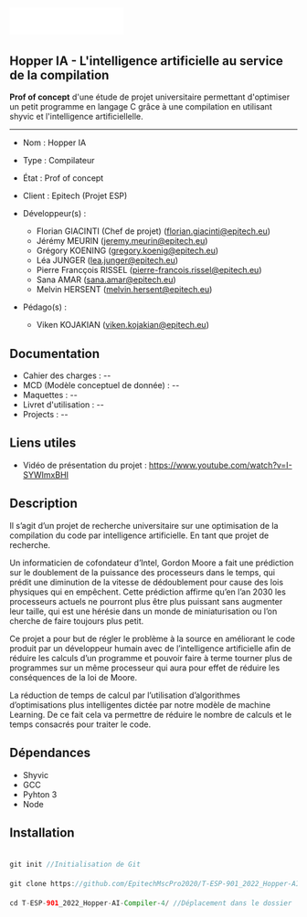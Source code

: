 <img src="./documents/assets/logo.png" width="200" title="Logo de Hopper AI">

## Hopper IA - L'intelligence artificielle au service de la compilation


<b>Prof of concept</b> d'une étude de projet universitaire permettant d'optimiser un petit programme en langage C grâce à une compilation en utilisant shyvic et l'intelligence artificiellelle.

------------------------------------

- Nom : Hopper IA
- Type : Compilateur
- État : Prof of concept
- Client : Epitech (Projet ESP)

- Développeur(s) :
    - Florian GIACINTI (Chef de projet) (florian.giacinti@epitech.eu)
    - Jérémy MEURIN (jeremy.meurin@epitech.eu)
    - Grégory KOENING (gregory.koenig@epitech.eu)
    - Léa JUNGER (lea.junger@epitech.eu)
    - Pierre Francçois RISSEL (pierre-francois.rissel@epitech.eu)
    - Sana AMAR (sana.amar@epitech.eu)
    - Melvin HERSENT (melvin.hersent@epitech.eu)

- Pédago(s) :
  - Viken KOJAKIAN (viken.kojakian@epitech.eu)


## Documentation

- Cahier des charges : --
- MCD (Modèle conceptuel de donnée) : --
- Maquettes : --
- Livret d'utilisation : --
- Projects : --

## Liens utiles

- Vidéo de présentation du projet : https://www.youtube.com/watch?v=I-SYWImxBHI

## Description

Il s’agit d’un projet de recherche universitaire sur une optimisation de la compilation du code par intelligence artificielle. En tant que projet de recherche.

Un informaticien de cofondateur d’Intel, Gordon Moore a fait une prédiction sur le doublement de la puissance des processeurs dans le temps, qui prédit une diminution de la vitesse de dédoublement pour cause des lois physiques qui en empêchent. Cette prédiction affirme qu’en l’an 2030 les processeurs actuels ne pourront plus être plus puissant sans augmenter leur taille, qui est une hérésie dans un monde de miniaturisation ou l’on cherche de faire toujours plus petit.

Ce projet a pour but de régler le problème à la source en améliorant le code produit par un développeur humain avec de l’intelligence artificielle afin de réduire les calculs d’un programme et pouvoir faire à terme tourner plus de programmes sur un même processeur qui aura pour effet de réduire les conséquences de la loi de Moore.

La réduction de temps de calcul par l’utilisation d’algorithmes d’optimisations plus intelligentes dictée par notre modèle de machine Learning. De ce fait cela va permettre de réduire le nombre de calculs et le temps consacrés pour traiter le code.


## Dépendances

- Shyvic
- GCC
- Pyhton 3
- Node

## Installation

```java

git init //Initialisation de Git

git clone https://github.com/EpitechMscPro2020/T-ESP-901_2022_Hopper-AI-Compiler-4//Clonage du répo (SSO on !!)

cd T-ESP-901_2022_Hopper-AI-Compiler-4/ //Déplacement dans le dossier 

```